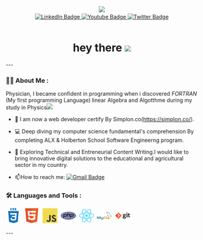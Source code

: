 <!---
- 👋 Hi, I’m Apelete
- 👀 I’m interested in React Web development
- 🌱 I’m currently learning CSS, JavaScript, React, Next ...
- 💞️ I’m looking to collaborate on Web Development Projects
- 📫 How to reach me whatsapp : 00228 93 91 75 91 , Email : adzohonouapelete@gmail.com
--->

<div id="header" align="center">
  <img src="https://media.giphy.com/media/M9gbBd9nbDrOTu1Mqx/giphy.gif" width="100"/>
  <div id="badges">
  <a href="https://www.linkedin.com/in/samadou-ouro-agorouko-31527a239/">
    <img src="https://img.shields.io/badge/LinkedIn-blue?style=for-the-badge&logo=linkedin&logoColor=white" alt="LinkedIn Badge"/>
  </a>
  <a href="your-youtube-URL">
    <img src="https://img.shields.io/badge/YouTube-red?style=for-the-badge&logo=youtube&logoColor=white" alt="Youtube Badge"/>
  </a>
  <a href="https://twitter.com/_CoderZ">
    <img src="https://img.shields.io/badge/Twitter-blue?style=for-the-badge&logo=twitter&logoColor=white" alt="Twitter Badge"/>
  </a>
</div>
  <img src="https://komarev.com/ghpvc/?username=apelete21&style=flat-square&color=blue" alt=""/>
  <h1>
  hey there
  <img src="https://media.giphy.com/media/hvRJCLFzcasrR4ia7z/giphy.gif" width="30px"/>
</h1>
</div>
---

### :man_technologist: About Me :
Physician, I became confident in programming when i discovered *FORTRAN* (My first programming Language) linear Algebra and Algotthme during my study in Physics<img src="https://media.giphy.com/media/WUlplcMpOCEmTGBtBW/giphy.gif" width="30">
- :telescope: I am now a  web developer certify By Simplon.co(https://simplon.co/).

- :computer: Deep diving my computer science fundamental's comprehension By completing ALX & Holberton School Software Engineerng program.

- :seedling: Exploring Technical and Entreneurial Content Writing.I would like to bring innovative digital solutions to the educational and agricultural sector in my country.


- :mailbox:How to reach me: [![Gmail Badge](https://img.shields.io/badge/-Gmail-red?style=flat&logo=Gmail&logoColor=white)](mailto:adzohonouapelete@gmail.com)

### :hammer_and_wrench: Languages and Tools :

<div>

  <img src="https://github.com/devicons/devicon/blob/master/icons/css3/css3-plain-wordmark.svg"  title="CSS3" alt="CSS" width="40" height="40"/>&nbsp;
  <img src="https://github.com/devicons/devicon/blob/master/icons/html5/html5-original.svg" title="HTML5" alt="HTML" width="40" height="40"/>&nbsp;
  <img src="https://github.com/devicons/devicon/blob/master/icons/javascript/javascript-original.svg" title="JavaScript" alt="JavaScript" width="40" height="40"/>&nbsp;
  <img src="https://github.com/devicons/devicon/blob/master/icons/php/php-original.svg" title="php" alt="php" width="40" height="40"/>&nbsp;
    <img src="https://github.com/devicons/devicon/blob/master/icons/react/react-original.svg" title="react" alt="react" width="40" height="40"/>&nbsp;
<img src="https://github.com/devicons/devicon/blob/master/icons/mysql/mysql-original-wordmark.svg" title="MySQL"  alt="MySQL" width="40" height="40"/>&nbsp;
 <img src="https://github.com/devicons/devicon/blob/master/icons/git/git-original-wordmark.svg" title="Git" alt="Git" width="40" height="40"/>
</div>
---

<!---
1c0d3rZ/1c0d3rZ is a ✨ special ✨ repository because its `README.md` (this file) appears on your GitHub profile.
You can click the Preview link to take a look at your changes.
--->
